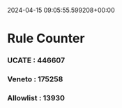 2024-04-15 09:05:55.599208+00:00
# Rule Counter 
 ### UCATE : 446607

 ### Veneto : 175258

 ### Allowlist : 13930
